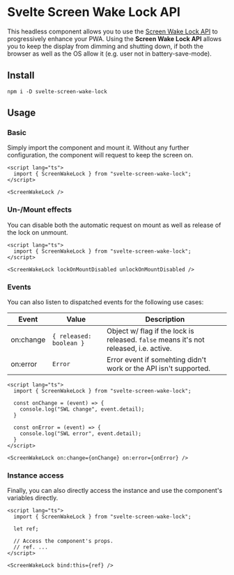 # Svelte Screen Wake Lock API

This headless component allows you to use the [Screen Wake Lock API](https://web.dev/wake-lock/) to progressively enhance your PWA. Using the **Screen Wake Lock API** allows you to keep the display from dimming and shutting down, if both the browser as well as the OS allow it (e.g. user not in battery-save-mode).

## Install

```text
npm i -D svelte-screen-wake-lock
```

## Usage

### Basic

Simply import the component and mount it. Without any further configuration, the component will request to keep the screen on.

```svelte
<script lang="ts">
  import { ScreenWakeLock } from "svelte-screen-wake-lock";
</script>

<ScreenWakeLock />
```

### Un-/Mount effects

You can disable both the automatic request on mount as well as release of the lock on unmount.

```svelte
<script lang="ts">
  import { ScreenWakeLock } from "svelte-screen-wake-lock";
</script>

<ScreenWakeLock lockOnMountDisabled unlockOnMountDisabled />
```

### Events

You can also listen to dispatched events for the following use cases:

| Event | Value | Description |
| --- | --- | --- |
| on:change | `{ released: boolean }` | Object w/ flag if the lock is released. `false` means it's not released, i.e. active. |
| on:error | `Error` | Error event if somehting didn't work or the API isn't supported. |

```svelte
<script lang="ts">
  import { ScreenWakeLock } from "svelte-screen-wake-lock";

  const onChange = (event) => {
    console.log("SWL change", event.detail);
  }

  const onError = (event) => {
    console.log("SWL error", event.detail);
  }
</script>

<ScreenWakeLock on:change={onChange} on:error={onError} />
```

### Instance access

Finally, you can also directly access the instance and use the component's variables directly.

```svelte
<script lang="ts">
  import { ScreenWakeLock } from "svelte-screen-wake-lock";

  let ref;

  // Access the component's props.
  // ref. ...
</script>

<ScreenWakeLock bind:this={ref} />
```

